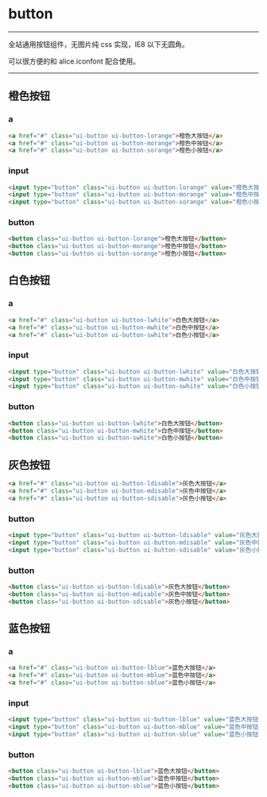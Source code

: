 # button

---

全站通用按钮组件，无图片纯 css 实现，IE8 以下无圆角。

可以很方便的和 alice.iconfont 配合使用。

---

<link type="text/css" rel="stylesheet" media="screen" href="../src/ui-button.css">
<link type="text/css" rel="stylesheet" media="screen" href="../src/ui-button-orange.css">
<link type="text/css" rel="stylesheet" media="screen" href="../src/ui-button-white.css">
<link type="text/css" rel="stylesheet" media="screen" href="../src/ui-button-disable.css">
<link type="text/css" rel="stylesheet" media="screen" href="../src/ui-button-blue.css">

## 橙色按钮

### a

````html
<a href="#" class="ui-button ui-button-lorange">橙色大按钮</a>
<a href="#" class="ui-button ui-button-morange">橙色中按钮</a>
<a href="#" class="ui-button ui-button-sorange">橙色小按钮</a>
````

### input

````html
<input type="button" class="ui-button ui-button-lorange" value="橙色大按钮">
<input type="button" class="ui-button ui-button-morange" value="橙色中按钮">
<input type="button" class="ui-button ui-button-sorange" value="橙色小按钮">
````

### button

````html
<button class="ui-button ui-button-lorange">橙色大按钮</button>
<button class="ui-button ui-button-morange">橙色中按钮</button>
<button class="ui-button ui-button-sorange">橙色小按钮</button>
````

## 白色按钮

### a

````html
<a href="#" class="ui-button ui-button-lwhite">白色大按钮</a>
<a href="#" class="ui-button ui-button-mwhite">白色中按钮</a>
<a href="#" class="ui-button ui-button-swhite">白色小按钮</a>
````

### input

````html
<input type="button" class="ui-button ui-button-lwhite" value="白色大按钮">
<input type="button" class="ui-button ui-button-mwhite" value="白色中按钮">
<input type="button" class="ui-button ui-button-swhite" value="白色小按钮">
````

### button

````html
<button class="ui-button ui-button-lwhite">白色大按钮</button>
<button class="ui-button ui-button-mwhite">白色中按钮</button>
<button class="ui-button ui-button-swhite">白色小按钮</button>
````

## 灰色按钮

````html
<a href="#" class="ui-button ui-button-ldisable">灰色大按钮</a>
<a href="#" class="ui-button ui-button-mdisable">灰色中按钮</a>
<a href="#" class="ui-button ui-button-sdisable">灰色小按钮</a>
````

### button

````html
<input type="button" class="ui-button ui-button-ldisable" value="灰色大按钮">
<input type="button" class="ui-button ui-button-mdisable" value="灰色中按钮">
<input type="button" class="ui-button ui-button-sdisable" value="灰色小按钮">
````

### button

````html
<button class="ui-button ui-button-ldisable">灰色大按钮</button>
<button class="ui-button ui-button-mdisable">灰色中按钮</button>
<button class="ui-button ui-button-sdisable">灰色小按钮</button>
````

## 蓝色按钮

### a

````html
<a href="#" class="ui-button ui-button-lblue">蓝色大按钮</a>
<a href="#" class="ui-button ui-button-mblue">蓝色中按钮</a>
<a href="#" class="ui-button ui-button-sblue">蓝色小按钮</a>
````

### input

````html
<input type="button" class="ui-button ui-button-lblue" value="蓝色大按钮">
<input type="button" class="ui-button ui-button-mblue" value="蓝色中按钮">
<input type="button" class="ui-button ui-button-sblue" value="蓝色小按钮">
````

### button

````html
<button class="ui-button ui-button-lblue">蓝色大按钮</button>
<button class="ui-button ui-button-mblue">蓝色中按钮</button>
<button class="ui-button ui-button-sblue">蓝色小按钮</button>
````



